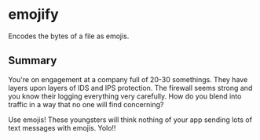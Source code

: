 # emojify
Encodes the bytes of a file as emojis.

## Summary ##

You're on engagement at a company full of 20-30 somethings. They have layers upon layers of IDS and IPS protection. The firewall seems strong and you know their logging everything very carefully. How do you blend into traffic in a way that no one will find concerning? 

Use emojis! These youngsters will think nothing of your app sending lots of text messages with emojis. Yolo!!
